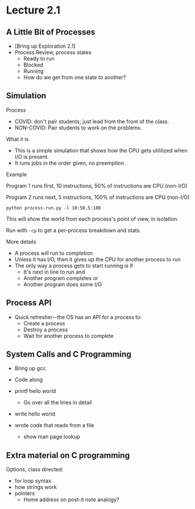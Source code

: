 # Lecture 2.1

## A Little Bit of Processes

* [Bring up Exploration 2.1]
* Process Review, process states
  * Ready to run
  * Blocked
  * Running
  * How do we get from one state to another?

## Simulation

Process

* COVID: don't pair students; just lead from the front of the class.
* NON-COVID: Pair students to work on the problems.

What it is

* This is a simple simulation that shows how the CPU gets utililized
  when I/O is present.
* It runs jobs in the order given, no preemption.

Example

Program 1 runs first, 10 instructions, 50% of instructions are CPU
(non-I/O)

Program 2 runs next, 5 instructions, 100% of instructions are CPU
(non-I/O)

```
python process-run.py -l 10:50,5:100
```

This will show the world from each process's point of view, in
isolation.

Run with `-cp` to get a per-process breakdown and stats.

More details

* A process will run to completion
* Unless it has I/O, then it gives up the CPU for another process to run
* The only way a process gets to start running is if
  * It's next in line to run and
  * Another program completes or
  * Another program does some I/O

## Process API

* Quick refresher--the OS has an API for a process to:
  * Create a process
  * Destroy a process
  * Wait for another process to complete

## System Calls and C Programming

* Bring up gcc
* Code along

* printf hello world
  * Go over all the lines in detail
* write hello world
* wrote code that reads from a file
  * show man page lookup

## Extra material on C programming

Options, class directed:

* for loop syntax
* how strings work
* pointers
  * Home address on post-it note analogy?
